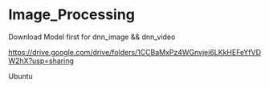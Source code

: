 # Image_Processing
Download Model first for dnn_image && dnn_video 

https://drive.google.com/drive/folders/1CCBaMxPz4WGnvjei6LKkHEFeYfVDW2hX?usp=sharing


Ubuntu
